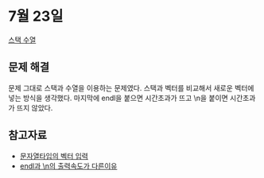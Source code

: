 # 7월 23일

[스택 수열](https://www.acmicpc.net/problem/1874)

## 문제 해결
문제 그대로 스택과 수열을 이용하는 문제였다. 스택과 벡터를 비교해서 새로운 벡터에 넣는 방식을 생각했다.
마지막에 endl을 붙으면 시간초과가 뜨고 \n을 붙이면 시간초과가 뜨지 않았다.

## 참고자료
+ [문자열타입의 벡터 입력](https://ansohxxn.github.io/stl/string/)
+ [endl과 \n의 출력속도가 다른이유](https://www.acmicpc.net/board/view/5984)
